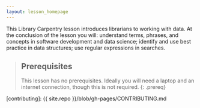 ```yaml
---
layout: lesson_homepage
---
```

This Library Carpentry lesson introduces librarians to working with data. At the conclusion of the lesson you will: understand terms, phrases, and concepts in software development and data science; identify and use best practice in data structures; use regular expressions in searches.

> ## Prerequisites
>
> This lesson has no prerequisites. Ideally you will need a laptop and an internet connection, though this is not required.
{: .prereq}

[contributing]: {{ site.repo }}/blob/gh-pages/CONTRIBUTING.md
